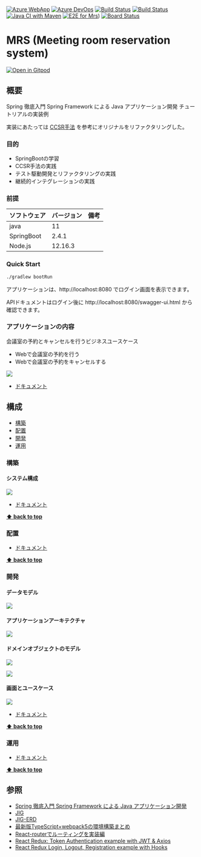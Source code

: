 [![Azure WebApp](https://img.shields.io/badge/Azure_WebApp-app--mrs-blue)](https://app-mrs.azurewebsites.net/)
[![Azure DevOps](https://img.shields.io/badge/AzureDevOps-Mrs-blue)](https://dev.azure.com/k2works/Mrs)
[![Build Status](https://dev.azure.com/k2works/mrs/_apis/build/status/CI-Mrs?branchName=master)](https://dev.azure.com/k2works/mrs/_build/latest?definitionId=17&branchName=master)
[![Build Status](https://dev.azure.com/k2works/mrs/_apis/build/status/CI-Mrs?branchName=develop)](https://dev.azure.com/k2works/mrs/_build/latest?definitionId=17&branchName=develop)
[![Java CI with Maven](https://github.com/k2works/mrs/workflows/Java%20CI%20with%20Maven/badge.svg)](https://github.com/k2works/mrs)
[![E2E for Mrs](https://img.shields.io/endpoint?url=https://dashboard.cypress.io/badge/detailed/qip2k6&style=flat&logo=cypress)](https://dashboard.cypress.io/projects/qip2k6/runs))
[![Board Status](https://dev.azure.com/k2works/3c318163-9bbf-485c-befa-255f12ace93d/8924d8db-611f-47cf-9540-b520ce3eb7d6/_apis/work/boardbadge/e14aba0e-1175-4c3e-bb02-c158561038a2)](https://dev.azure.com/k2works/3c318163-9bbf-485c-befa-255f12ace93d/_boards/board/t/8924d8db-611f-47cf-9540-b520ce3eb7d6/Microsoft.FeatureCategory/)
# MRS (Meeting room reservation system)

[![Open in Gitpod](https://gitpod.io/button/open-in-gitpod.svg)](https://gitpod.io/#https://github.com/k2works/mrs)

## 概要

Spring 徹底入門 Spring Framework による Java アプリケーション開発 チュートリアルの実装例

実装にあたっては [CCSR手法](https://masuda220.hatenablog.com/entry/2020/05/27/103750) を参考にオリジナルをリファクタリングした。

### 目的

- SpringBootの学習
- CCSR手法の実践
- テスト駆動開発とリファクタリングの実践
- 継続的インテグレーションの実践

### 前提

| ソフトウェア | バージョン | 備考 |
| :----------- | :--------- | :--- |
| java         | 11         |      |
| SpringBoot   | 2.4.1      |      |
| Node.js      | 12.16.3    |      |

### Quick Start

```bash
./gradlew bootRun
```

アプリケーションは、http://localhost:8080 でログイン画面を表示できます。

APIドキュメントはログイン後に http://localhost:8080/swagger-ui.html から確認できます。

### アプリケーションの内容

会議室の予約とキャンセルを行うビジネスユースケース

- Webで会議室の予約を行う
- Webで会議室の予約をキャンセルする

![](./docs/img/diagrams/BusinessUseCase.png)

- [ドキュメント](./docs/Requirement.md)

## 構成

- [構築](#構築)
- [配置](#配置)
- [開発](#開発)
- [運用](#運用)

### 構築

#### システム構成

![](./docs/img/diagrams/SystemArchitecture.png)

- [ドキュメント](./docs/Build.md)

**[⬆ back to top](#構成)**

### 配置

- [ドキュメント](./docs/Ship.md)

**[⬆ back to top](#構成)**

### 開発

#### データモデル

![](./docs/img/erd/jig-erd-detail.png)

#### アプリケーションアーキテクチャ

![](./docs/img/jig/architecture.svg)

#### ドメインオブジェクトのモデル

![](./docs/img/jig/package-relation-depth5.svg)

![](./docs/img/jig/business-rule-relation.svg)

#### 画面とユースケース

![](./docs/img/jig/service-method-call-hierarchy.svg)

- [ドキュメント](./docs/Development.md)

**[⬆ back to top](#構成)**

### 運用

- [ドキュメント](./docs/Run.md)

**[⬆ back to top](#構成)**

## 参照

- [Spring 徹底入門 Spring Framework による Java アプリケーション開発](https://www.amazon.co.jp/dp/B01IEWNLBU/ref=dp-kindle-redirect?_encoding=UTF8&btkr=1)
- [JIG](https://github.com/dddjava/jig)
- [JIG-ERD](https://github.com/irof/jig-erd)
- [最新版TypeScript+webpack5の環境構築まとめ](https://ics.media/entry/16329/)
- [React-routerでルーティングを実装編](https://hirooooo-lab.com/development/react-redux-routing-by-react-router/)
- [React Redux: Token Authentication example with JWT & Axios](https://bezkoder.com/react-redux-jwt-auth/)
- [React Redux Login, Logout, Registration example with Hooks](https://bezkoder.com/react-hooks-redux-login-registration-example/)
